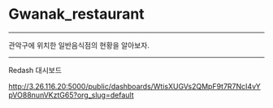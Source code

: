 # Gwanak_restaurant
- - -
관악구에 위치한 일반음식점의 현황을 알아보자.

- - -
Redash 대시보드

http://3.26.116.20:5000/public/dashboards/WtisXUGVs2QMpF9t7R7NcI4vYpVO88nunVKztG65?org_slug=default
